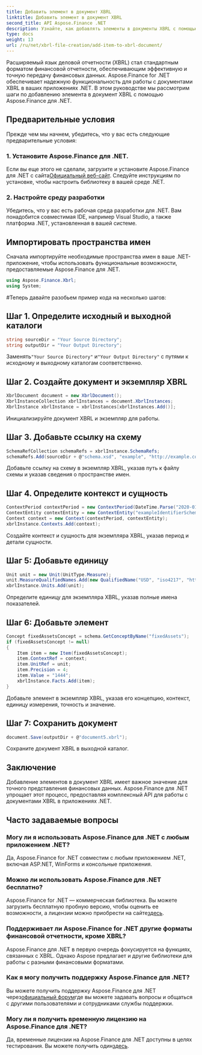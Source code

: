 ```yaml
---
title: Добавить элемент в документ XBRL
linktitle: Добавить элемент в документ XBRL
second_title: API Aspose.Finance .NET
description: Узнайте, как добавлять элементы в документы XBRL с помощью Aspose.Finance для .NET. Упростите финансовую отчетность в своих приложениях .NET. #Aspose #Финансы
type: docs
weight: 13
url: /ru/net/xbrl-file-creation/add-item-to-xbrl-document/
---
```

Расширяемый язык деловой отчетности (XBRL) стал стандартным форматом финансовой отчетности, обеспечивающим эффективную и точную передачу финансовых данных. Aspose.Finance for .NET обеспечивает надежную функциональность для работы с документами XBRL в ваших приложениях .NET. В этом руководстве мы рассмотрим шаги по добавлению элемента в документ XBRL с помощью Aspose.Finance для .NET.
## Предварительные условия
Прежде чем мы начнем, убедитесь, что у вас есть следующие предварительные условия:
### 1. Установите Aspose.Finance для .NET.
 Если вы еще этого не сделали, загрузите и установите Aspose.Finance для .NET с сайта[Официальный веб-сайт](https://releases.aspose.com/finance/net/). Следуйте инструкциям по установке, чтобы настроить библиотеку в вашей среде .NET.
### 2. Настройте среду разработки
Убедитесь, что у вас есть рабочая среда разработки для .NET. Вам понадобится совместимая IDE, например Visual Studio, а также платформа .NET, установленная в вашей системе.
## Импортировать пространства имен
Сначала импортируйте необходимые пространства имен в ваше .NET-приложение, чтобы использовать функциональные возможности, предоставляемые Aspose.Finance для .NET.
```csharp
using Aspose.Finance.Xbrl;
using System;
```
#Теперь давайте разобьем пример кода на несколько шагов:
## Шаг 1. Определите исходный и выходной каталоги
```csharp
string sourceDir = "Your Source Directory";
string outputDir = "Your Output Directory";
```
 Заменять`"Your Source Directory"` и`"Your Output Directory"` с путями к исходному и выходному каталогам соответственно.
## Шаг 2. Создайте документ и экземпляр XBRL
```csharp
XbrlDocument document = new XbrlDocument();
XbrlInstanceCollection xbrlInstances = document.XbrlInstances;
XbrlInstance xbrlInstance = xbrlInstances[xbrlInstances.Add()];
```
Инициализируйте документ XBRL и экземпляр для работы.
## Шаг 3. Добавьте ссылку на схему
```csharp
SchemaRefCollection schemaRefs = xbrlInstance.SchemaRefs;
schemaRefs.Add(sourceDir + @"schema.xsd", "example", "http://example.com/xbrl/taxonomy");
```
Добавьте ссылку на схему в экземпляр XBRL, указав путь к файлу схемы и указав сведения о пространстве имен.
## Шаг 4. Определите контекст и сущность
```csharp
ContextPeriod contextPeriod = new ContextPeriod(DateTime.Parse("2020-01-01"), DateTime.Parse("2020-02-10"));
ContextEntity contextEntity = new ContextEntity("exampleIdentifierScheme", "exampleIdentifier");
Context context = new Context(contextPeriod, contextEntity);
xbrlInstance.Contexts.Add(context);
```
Создайте контекст и сущность для экземпляра XBRL, указав период и детали сущности.
## Шаг 5: Добавьте единицу
```csharp
Unit unit = new Unit(UnitType.Measure);
unit.MeasureQualifiedNames.Add(new QualifiedName("USD", "iso4217", "http://www.xbrl.org/2003/iso4217"));
xbrlInstance.Units.Add(unit);
```
Определите единицу для экземпляра XBRL, указав полные имена показателей.
## Шаг 6: Добавьте элемент
```csharp
Concept fixedAssetsConcept = schema.GetConceptByName("fixedAssets");
if (fixedAssetsConcept != null)
{
    Item item = new Item(fixedAssetsConcept);
    item.ContextRef = context;
    item.UnitRef = unit;
    item.Precision = 4;
    item.Value = "1444";
    xbrlInstance.Facts.Add(item);
}
```
Добавьте элемент в экземпляр XBRL, указав его концепцию, контекст, единицу измерения, точность и значение.
## Шаг 7: Сохранить документ
```csharp
document.Save(outputDir + @"document5.xbrl");
```
Сохраните документ XBRL в выходной каталог.
## Заключение
Добавление элементов в документ XBRL имеет важное значение для точного представления финансовых данных. Aspose.Finance для .NET упрощает этот процесс, предоставляя комплексный API для работы с документами XBRL в приложениях .NET.
## Часто задаваемые вопросы
### Могу ли я использовать Aspose.Finance для .NET с любым приложением .NET?
Да, Aspose.Finance for .NET совместим с любым приложением .NET, включая ASP.NET, WinForms и консольные приложения.
### Можно ли использовать Aspose.Finance для .NET бесплатно?
 Aspose.Finance for .NET — коммерческая библиотека. Вы можете загрузить бесплатную пробную версию, чтобы оценить ее возможности, а лицензии можно приобрести на сайте[здесь](https://purchase.aspose.com/buy).
### Поддерживает ли Aspose.Finance for .NET другие форматы финансовой отчетности, кроме XBRL?
Aspose.Finance для .NET в первую очередь фокусируется на функциях, связанных с XBRL. Однако Aspose предлагает и другие библиотеки для работы с разными финансовыми форматами.
### Как я могу получить поддержку Aspose.Finance для .NET?
 Вы можете получить поддержку Aspose.Finance для .NET через[официальный форум](https://forum.aspose.com/c/finance/43)где вы можете задавать вопросы и общаться с другими пользователями и сотрудниками службы поддержки.
### Могу ли я получить временную лицензию на Aspose.Finance для .NET?
 Да, временные лицензии на Aspose.Finance для .NET доступны в целях тестирования. Вы можете получить один[здесь](https://purchase.aspose.com/temporary-license/).